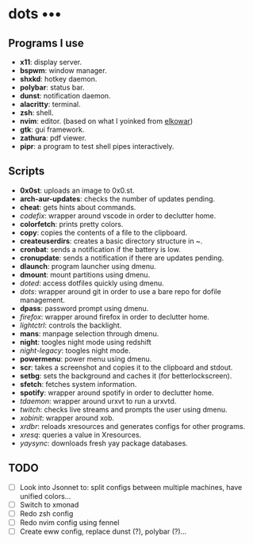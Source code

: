 # dots •••

## Programs I use

- **x11**: display server.
- **bspwm**: window manager.
- **shxkd**: hotkey daemon.
- **polybar**: status bar.
- **dunst**: notification daemon.
- **alacritty**: terminal.
- **zsh**: shell.
- **nvim**: editor. (based on what I yoinked from [elkowar](https://github.com/elkowar))
- **gtk**: gui framework.
- **zathura**: pdf viewer.
- **pipr**: a program to test shell pipes interactively.

## Scripts

- **0x0st**: uploads an image to 0x0.st.
- **arch-aur-updates**: checks the number of updates pending.
- **cheat**: gets hints about commands.
- *codefix*: wrapper around vscode in order to declutter home.
- **colorfetch**: prints pretty colors.
- **copy**: copies the contents of a file to the clipboard.
- **createuserdirs**: creates a basic directory structure in ~.
- **cronbat**: sends a notification if the battery is low.
- **cronupdate**: sends a notification if there are updates pending.
- **dlaunch**: program launcher using dmenu.
- **dmount**: mount partitions using dmenu.
- *doted*: access dotfiles quickly using dmenu.
- *dots*: wrapper around git in order to use a bare repo for dofile management.
- **dpass**: password prompt using dmenu.
- *firefox*: wrapper around firefox in order to declutter home.
- *lightctrl*: controls the backlight.
- **mans**: manpage selection through dmenu.
- **night**: toogles night mode using redshift
- *night-legacy*: toogles night mode.
- **powermenu**: power menu using dmenu.
- **scr**: takes a screenshot and copies it to the clipboard and stdout.
- **setbg**: sets the background and caches it (for betterlockscreen).
- **sfetch**: fetches system information.
- **spotify**: wrapper around spotify in order to declutter home.
- *tdaemon*: wrapper around urxvt to run a urxvtd.
- *twitch*: checks live streams and prompts the user using dmenu.
- *xobinit*: wrapper around xob.
- *xrdbr*: reloads xresources and generates configs for other programs.
- *xresq*: queries a value in Xresources.
- *yaysync*: downloads fresh yay package databases.


## TODO
- [ ] Look into Jsonnet to: split configs between multiple machines, have unified colors...
- [ ] Switch to xmonad
- [ ] Redo zsh config
- [ ] Redo nvim config using fennel
- [ ] Create eww config, replace dunst (?), polybar (?)...
